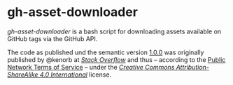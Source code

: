 # gh-asset-downloader

_gh-asset-downloader_ is a bash script for downloading assets available on GitHub tags via the GitHub API.

The code as published und the semantic version [1.0.0](https://github.com/baz-ga/gh-asset-downloader/releases/tag/1.0.0) was originally published by @kenorb at [_Stack Overflow_](http://stackoverflow.com/a/35688093/55075) and thus – according to the [Public Network Terms of Service](https://stackoverflow.com/legal/terms-of-service/public) – under the [_Creative Commons Attribution-ShareAlike 4.0 International_](LICENSE) license.

